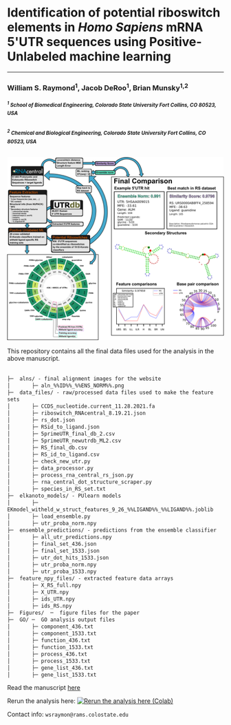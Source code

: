 
# Identification of potential riboswitch elements in *Homo Sapiens* mRNA 5'UTR sequences using Positive-Unlabeled machine learning
  

---

  

### William S. Raymond<sup>1</sup>, Jacob DeRoo<sup>1</sup>, Brian Munsky<sup>1,2</sup>

  

  

#####  <sup><sup>1</sup> School of Biomedical Engineering, Colorado State University Fort Collins, CO 80523, USA</sup>

  

  

#####  <sup><sup>2</sup> Chemical and Biological Engineering, Colorado State University Fort Collins, CO 80523, USA</sup>

  

  

![](./Figures/Abstract.png?raw=true)


This repository contains all the final data files used for the analysis in the above manuscript.

```

├─  alns/ - final alignment images for the website
│		├─ aln_%%ID%%_%%ENS_NORM%%.png
├─  data_files/ - raw/processed data files used to make the feature sets
│		├─ CCDS_nucleotide.current_11.28.2021.fa
│		├─ riboswitch_RNAcentral_8.19.21.json
│		├─ rs_dot.json
│		├─ RSid_to_ligand.json
│		├─ 5primeUTR_final_db_2.csv
│		├─ 5primeUTR_newutrdb_ML2.csv
│		├─ RS_final_db.csv
│		├─ RS_id_to_ligand.csv
│		├─ check_new_utr.py
│		├─ data_processor.py
│		├─ process_rna_central_rs_json.py
│		├─ rna_central_dot_structure_scraper.py
│		├─ species_in_RS_set.txt
├─  elkanoto_models/ - PUlearn models
│		├─ EKmodel_witheld_w_struct_features_9_26_%%LIGAND%%_%%LIGAND%%.joblib
│		├─ load_ensemble.py
│		├─ utr_proba_norm.npy
├─  ensemble_predictions/ - predictions from the ensemble classifier
│		├─ all_utr_predictions.npy
│		├─ final_set_436.json
│		├─ final_set_1533.json
│		├─ utr_dot_hits_1533.json
│		├─ utr_proba_norm.npy
│		├─ utr_proba_1533.npy
├─  feature_npy_files/ - extracted feature data arrays
│		├─ X_RS_full.npy
│		├─ X_UTR.npy
│		├─ ids_UTR.npy
│		├─ ids_RS.npy
├─  Figures/  ─  figure files for the paper
├─  GO/ ─  GO analysis output files 
│		├─ component_436.txt
│		├─ component_1533.txt
│		├─ function_436.txt
│		├─ function_1533.txt
│		├─ process_436.txt
│		├─ process_1533.txt
│		├─ gene_list_436.txt
│		├─ gene_list_1533.txt
```


Read the manuscript [here](./Identification%20of%20potential%20riboswitch%20elements%20in%20Homo%20Sapiens%20mRNA%205'UTR%20sequences%20using%20Positive-Unlabeled%20machine%20learning%20-%20biorxv.pdf)

Rerun the analysis here: [![Rerun the analysis here (Colab)](https://colab.research.google.com/assets/colab-badge.svg)](https://colab.research.google.com/drive/17zmKJh8iHAC2tImNNSyBrwUpU0uYKefx?usp=sharing)



Contact info: ```wsraymon@rams.colostate.edu```

